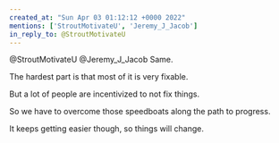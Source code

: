 ```yaml
---
created_at: "Sun Apr 03 01:12:12 +0000 2022"
mentions: ['StroutMotivateU', 'Jeremy_J_Jacob']
in_reply_to: @StroutMotivateU
---
```


@StroutMotivateU @Jeremy_J_Jacob Same. 

The hardest part is that most of it is very fixable.

But a lot of people are incentivized to not fix things. 

So we have to overcome those speedboats along the path to progress. 

It keeps getting easier though,  so things will change.